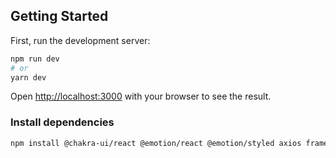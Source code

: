 ## Getting Started

First, run the development server:

```bash
npm run dev
# or
yarn dev
```

Open [http://localhost:3000](http://localhost:3000) with your browser to see the result.

### Install dependencies

<!-- Installing dependencies required for our application-->

```bash
npm install @chakra-ui/react @emotion/react @emotion/styled axios framer-motion millify nprogress react-horizontal-scrolling-menu react-icons
```

<!--
1. Chakra-Ui:  will be used for making UI components
2. axios : for api request
3. millify:
has alot of utility functions that will help format large numbers into a human readable format
4. nprogress: progess loading bar.
5. react-horizontal-scrolling-menu: for gallery of images

-->
